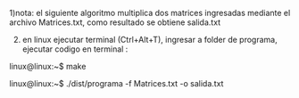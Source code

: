 
1)nota: el siguiente algoritmo multiplica dos matrices ingresadas mediante el archivo Matrices.txt, como resultado se obtiene salida.txt


2) en linux ejecutar terminal (Ctrl+Alt+T), ingresar a folder de programa, ejecutar codigo en terminal :

  linux@linux:~$ make
  
  linux@linux:~$ ./dist/programa -f Matrices.txt -o salida.txt

